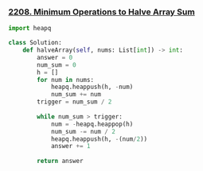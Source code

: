 ### [2208. Minimum Operations to Halve Array Sum](https://leetcode.com/problems/minimum-operations-to-halve-array-sum)

```python
import heapq

class Solution:
    def halveArray(self, nums: List[int]) -> int:
        answer = 0
        num_sum = 0
        h = []
        for num in nums:
            heapq.heappush(h, -num)
            num_sum += num
        trigger = num_sum / 2
        
        while num_sum > trigger:
            num = -heapq.heappop(h)
            num_sum -= num / 2
            heapq.heappush(h, -(num/2))
            answer += 1
        
        return answer
```


